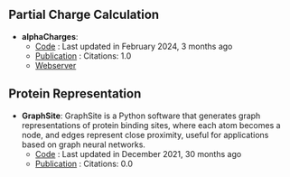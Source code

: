 ## **Partial Charge Calculation**
- **alphaCharges**: 
	- [Code](https://github.com/sb-ncbr/AlphaCharges) : Last updated in February 2024, 3 months ago
	- [Publication](https://doi.org/10.1093/nar/gkad349) : Citations: 1.0
	- [Webserver](https://alphacharges.ncbr.muni.cz/)

## Protein Representation
- **GraphSite**: GraphSite is a Python software that generates graph representations of protein binding sites, where each atom becomes a node, and edges represent close proximity, useful for applications based on graph neural networks.
	- [Code](https://github.com/shiwentao00/Graphsite) : Last updated in December 2021, 30 months ago
	- [Publication](https://doi.org/10.1101/2021.12.06.471420v1) : Citations: 0.0
